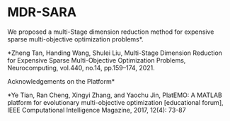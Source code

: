 # MDR-SARA
We proposed a multi-Stage dimension reduction method for expensive sparse multi-objective optimization problems*.

*Zheng Tan, Handing Wang, Shulei Liu, Multi-Stage Dimension Reduction for Expensive Sparse Multi-Objective Optimization Problems, Neurocomputing, vol.440, no.14, pp.159–174, 2021.

Acknowledgements on the Platform*

*Ye Tian, Ran Cheng, Xingyi Zhang, and Yaochu Jin, PlatEMO: A MATLAB platform
 for evolutionary multi-objective optimization [educational forum], IEEE
 Computational Intelligence Magazine, 2017, 12(4): 73-87
